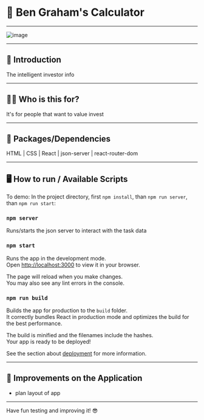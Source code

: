# 🚀 Ben Graham's Calculator

---
![image](https://user-images.githubusercontent.com/102194829/193948420-ca98e672-42e9-4ba5-8424-d456487f83a9.png)

---

## 👋  Introduction

The intelligent investor info

---

## 🤷‍♂️  Who is this for? 

It's for people that want to value invest

---

## 💪  Packages/Dependencies

HTML | CSS | React | json-server | react-router-dom 

---

## 🖥  How to run / Available Scripts

To demo: In the project directory, first `npm install`, than `npm run server`, than `npm run start`:

### `npm server`
Runs/starts the json server to interact with the task data

### `npm start`

Runs the app in the development mode.\
Open [http://localhost:3000](http://localhost:3000) to view it in your browser.

The page will reload when you make changes.\
You may also see any lint errors in the console.

### `npm run build`

Builds the app for production to the `build` folder.\
It correctly bundles React in production mode and optimizes the build for the best performance.

The build is minified and the filenames include the hashes.\
Your app is ready to be deployed!

See the section about [deployment](https://facebook.github.io/create-react-app/docs/deployment) for more information.

---

## 🔨  Improvements on the Application

- plan layout of app

---

 
 Have fun testing and improving it! 😎




